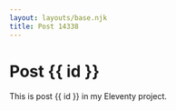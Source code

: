 ```yaml
---
layout: layouts/base.njk
title: Post 14338
---
```


# Post {{ id }}

This is post {{ id }} in my Eleventy project.

